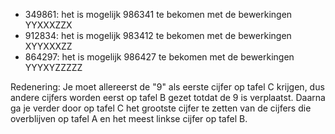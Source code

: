 
* 349861: het is mogelijk 986341 te bekomen met de bewerkingen YYXXXZZX
* 912834: het is mogelijk 983412 te bekomen met de bewerkingen XYYXXXZZ
* 864297: het is mogelijk 986427 te bekomen met de bewerkingen YYYXYZZZZZ

Redenering: Je moet allereerst de "9" als eerste cijfer op tafel C krijgen, dus andere cijfers worden eerst op tafel B gezet totdat de 9 is verplaatst. Daarna ga je verder door op tafel C het grootste cijfer te zetten van de cijfers die overblijven op tafel A en het meest linkse cijfer op tafel B. 
